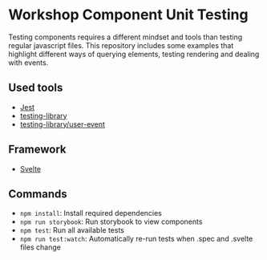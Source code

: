# Workshop Component Unit Testing
Testing components requires a different mindset and tools than testing regular javascript files. This repository includes some examples that highlight different ways of querying elements, testing rendering and dealing with events.

## Used tools
* [Jest](https://jestjs.io)
* [testing-library](https://testing-library.com)
* [testing-library/user-event](https://github.com/testing-library/user-event)

## Framework
* [Svelte](https://svelte.dev)

## Commands
* `npm install`: Install required dependencies
* `npm run storybook`: Run storybook to view components
* `npm test`: Run all available tests
* `npm run test:watch`: Automatically re-run tests when .spec and .svelte files change
